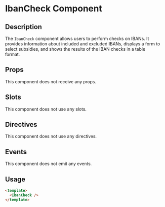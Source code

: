 # IbanCheck Component

## Description

The `IbanCheck` component allows users to perform checks on IBANs.
It provides information about included and excluded IBANs, displays a form
to select subsidies, and shows the results of the IBAN checks in
a table format.

## Props

This component does not receive any props.

## Slots

This component does not use any slots.

## Directives

This component does not use any directives.

## Events

This component does not emit any events.

## Usage

```html
<template>
  <IbanCheck />
</template>
```
